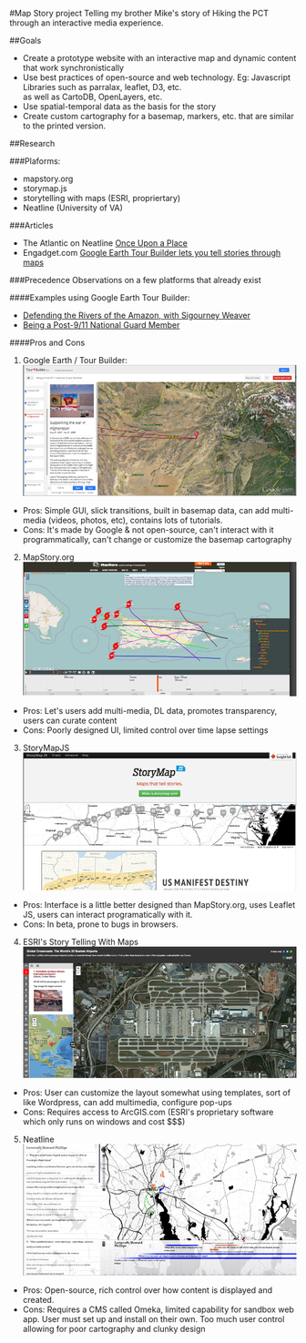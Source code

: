 #Map Story project
Telling my brother Mike's story of Hiking the PCT through an interactive media experience.

##Goals
* Create a prototype website with an interactive map and dynamic content that work synchronistically
* Use best practices of open-source and web technology. Eg: Javascript Libraries such as parralax, leaflet, D3, etc.  
  as well as CartoDB, OpenLayers, etc.
* Use spatial-temporal data as the basis for the story
* Create custom cartography for a basemap, markers, etc. that are similar to the printed version.

##Research

###Plaforms:
* mapstory.org
* storymap.js
* storytelling with maps (ESRI, propriertary)
* Neatline (University of VA)

###Articles
* The Atlantic on Neatline [Once Upon a Place](http://www.theatlantic.com/technology/archive/2012/07/once-upon-a-place-telling-stories-with-maps/259787/)
* Engadget.com [Google Earth Tour Builder lets you tell stories through maps](http://www.engadget.com/2013/11/11/google-earth-tour-builder/)

###Precedence
Observations on a few platforms that already exist

####Examples using Google Earth Tour Builder:
* [Defending the Rivers of the Amazon, with Sigourney Weaver](http://www.youtube.com/watch?feature=player_embedded&v=Melq7VA7FjY)
* [Being a Post-9/11 National Guard Member](https://tourbuilder.withgoogle.com/builder#play/ahJzfmd3ZWItdG91cmJ1aWxkZXJyDAsSBFRvdXIY-I0LDA)

####Pros and Cons
1. Google Earth / Tour Builder:  
![google earth tour builder](https://github.com/clhenrick/Major-Studio-Two/blob/master/map-story/images/google-earth-tour-builder-example.png)  
  * Pros: Simple GUI, slick transitions, built in basemap data, can add multi-media (videos, photos, etc), contains lots of tutorials.
  * Cons: It's made by Google & not open-source, can't interact with it programmatically,
    can't change or customize the basemap cartography
2. MapStory.org  
![mapstory.org](https://github.com/clhenrick/Major-Studio-Two/blob/master/map-story/images/mapstory-example.png "MapStory.org")  
  * Pros: Let's users add multi-media, DL data, promotes transparency, users can curate content
  * Cons: Poorly designed UI, limited control over time lapse settings
3. StoryMapJS  
![Storymapjs](https://github.com/clhenrick/Major-Studio-Two/blob/master/map-story/images/story-map-js-example.png "StoryMap JS")  
  * Pros: Interface is a little better designed than MapStory.org, uses Leaflet JS, users can interact programatically with it.
  * Cons: In beta, prone to bugs in browsers.
4. ESRI's Story Telling With Maps  
![ESRI story telling with maps](https://github.com/clhenrick/Major-Studio-Two/blob/master/map-story/images/esri_story-telling-with-maps-example.png "ESRI")  
  * Pros: User can customize the layout somewhat using templates, sort of like Wordpress, can add multimedia, configure pop-ups
  * Cons: Requires access to ArcGIS.com (ESRI's proprietary software which only runs on windows and cost $$$)
5. Neatline  
![Neatline](https://github.com/clhenrick/Major-Studio-Two/blob/master/map-story/images/neatline-example.png "Neatline")  
  * Pros: Open-source, rich control over how content is displayed and created.
  * Cons: Requires a CMS called Omeka, limited capability for sandbox web app. User must set up and install on their own. Too much user control allowing for poor cartography and clunky design
